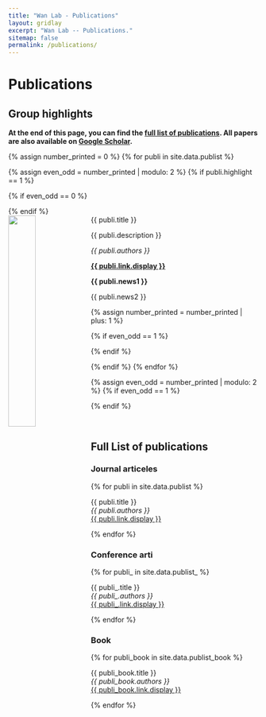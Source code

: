 ```yaml
---
title: "Wan Lab - Publications"
layout: gridlay
excerpt: "Wan Lab -- Publications."
sitemap: false
permalink: /publications/
---
```



# Publications

## Group highlights

**At the end of this page, you can find the [full list of publications](#full-list-of-publications). All papers are also available on [Google Scholar](https://scholar.google.com.hk/citations?user=xvnWY9wAAAAJ&hl=en).**

{% assign number_printed = 0 %}
{% for publi in site.data.publist %}

{% assign even_odd = number_printed | modulo: 2 %}
{% if publi.highlight == 1 %}

{% if even_odd == 0 %}
<div class="row">
{% endif %}

<div class="col-sm-6 clearfix">
 <div class="well">
  <pubtit>{{ publi.title }}</pubtit>
  <img src="{{ site.url }}{{ site.baseurl }}/images/pubpic/{{ publi.image }}" class="img-responsive" width="33%" style="float: left" />
  <p>{{ publi.description }}</p>
  <p><em>{{ publi.authors }}</em></p>
  <p><strong><a href="{{ publi.link.url }}">{{ publi.link.display }}</a></strong></p>
  <p class="text-danger"><strong> {{ publi.news1 }}</strong></p>
  <p> {{ publi.news2 }}</p>
 </div>
</div>

{% assign number_printed = number_printed | plus: 1 %}

{% if even_odd == 1 %}
</div>
{% endif %}

{% endif %}
{% endfor %}

{% assign even_odd = number_printed | modulo: 2 %}
{% if even_odd == 1 %}
</div>
{% endif %}

<p> &nbsp; </p>


## Full List of publications
### Journal articeles

{% for publi in site.data.publist %}

  {{ publi.title }} <br />
  <em>{{ publi.authors }} </em><br /><a href="{{ publi.link.url }}">{{ publi.link.display }}</a>

{% endfor %}
### Conference arti
{% for publi_ in site.data.publist_ %}

  {{ publi_.title }} <br />
  <em>{{ publi_.authors }} </em><br /><a href="{{ publi_.link.url }}">{{ publi_.link.display }}</a>

{% endfor %}

### Book
{% for publi_book in site.data.publist_book %}

  {{ publi_book.title }} <br />
  <em>{{ publi_book.authors }} </em><br /><a href="{{ publi_book.link.url }}">{{ publi_book.link.display }}</a>

{% endfor %}
